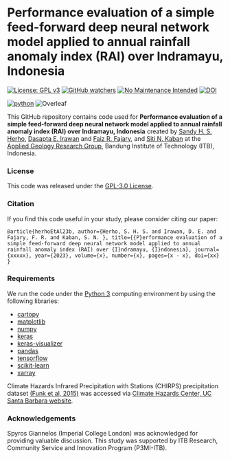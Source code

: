# Performance evaluation of a simple feed-forward deep neural network model applied to annual rainfall anomaly index (RAI) over Indramayu, Indonesia


[![License: GPL v3](https://img.shields.io/badge/License-GPLv3-blue.svg)](https://www.gnu.org/licenses/gpl-3.0)
[![GitHub watchers](https://img.shields.io/github/watchers/Naereen/StrapDown.js.svg?style=social&label=Watch&maxAge=2592000)](https://github.com/sandyherho/IndraAnnDeepEval/watchers)
[![No Maintenance Intended](http://unmaintained.tech/badge.svg)](http://unmaintained.tech/)
[![DOI](https://zenodo.org/badge/658513007.svg)](https://zenodo.org/badge/latestdoi/658513007)

[![python](https://img.shields.io/badge/python-★★★-lightgrey?labelColor=3776AB&logo=Python&style=for-the-badge&logoColor=white)](https://www.python.org/)
![Overleaf](https://img.shields.io/badge/-Overleaf-47A141?logo=Overleaf&style=for-the-badge&logoColor=white)


This GitHub repository contains code used for **Performance evaluation of a simple feed-forward deep neural network model applied to annual rainfall anomaly index (RAI) over Indramayu, Indonesia** created by [Sandy H. S. Herho](https://scholar.google.com/citations?user=uYQgjxMAAAAJ&hl=id), [Dasapta E. Irawan](https://scholar.google.com/citations?user=Myvc78MAAAAJ&hl=en) and [Faiz R. Fajary](https://scholar.google.com/citations?user=cTqtdTIAAAAJ&hl=en), and [Siti N. Kaban](https://scholar.google.com/citations?user=Jc0NPJsAAAAJ&hl=en) at the [Applied Geology Research Group](https://itb.ac.id/applied-geology-research-group), Bandung Institute of Technology (ITB), Indonesia.

### License
This code was released under the [GPL-3.0 License](https://github.com/sandyherho/IndraAnnDeepEval/blob/main/LICENSE.txt).

### Citation
If you find this code useful in your study, please  consider citing our paper:


`
@article{herhoEtAl23b,
         author={Herho, S. H. S. and Irawan, D. E. and Fajary, F. R. and Kaban, S. N. },
         title={{P}erformance evaluation of a simple feed-forward deep neural network model applied to annual rainfall anomaly index (RAI) over {I}ndramayu, {I}ndonesia},
         journal={xxxxx},
         year={2023},
         volume={x},
         number={x},
         pages={x - x},
         doi={xx}
}
`

### Requirements

We run the code under the [Python 3](https://www.python.org/) computing environment by using the following libraries:

- [cartopy](https://scitools.org.uk/cartopy/docs/latest/)
- [matplotlib](https://matplotlib.org/)
- [numpy](https://numpy.org/)
- [keras](https://keras.io/)
- [keras-visualizer](https://github.com/mahyar-amiri/keras-visualizer)
- [pandas](https://pandas.pydata.org/)
- [tensorflow](https://www.tensorflow.org/)
- [scikit-learn](https://scikit-learn.org/)
- [xarray](https://docs.xarray.dev/en/)

Climate Hazards Infrared Precipitation with Stations (CHIRPS) precipitation dataset [(Funk et al, 2015)](https://www.nature.com/articles/sdata201566) was accessed via [Climate Hazards Center, UC Santa Barbara website](https://data.chc.ucsb.edu/products/CHIRPS-2.0/).

### Acknowledgements

Spyros Giannelos (Imperial College London) was acknowledged for providing valuable discussion. This study was supported by ITB Research, Community Service and Innovation Program (P3MI-ITB).
